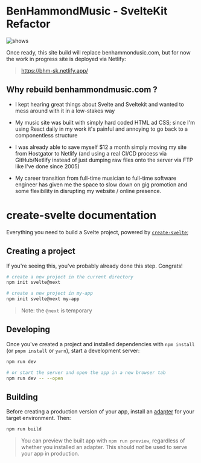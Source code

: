 # BenHammondMusic - SvelteKit Refactor

![shows](https://user-images.githubusercontent.com/41567007/148659533-41a0350e-4815-4f1b-a4d4-54057dab0ebe.jpg)

Once ready, this site build will replace benhammondusic.com, but for now the work in progress site is deployed via Netlify:

> https://bhm-sk.netlify.app/

## Why rebuild benhammondmusic.com ?

- I kept hearing great things about Svelte and Sveltekit and wanted to mess around with it in a low-stakes way

- My music site was built with simply hard coded HTML ad CSS; since I'm using React daily in my work it's painful and annoying to go back to a componentless structure
- I was already able to save myself $12 a month simply moving my site from Hostgator to Netlify (and using a real CI/CD process via GitHub/Netlify instead of just dumping raw files onto the server via FTP like I've done since 2005)
- My career transition from full-time musician to full-time software engineer has given me the space to slow down on gig promotion and some flexibility in disrupting my website / online presence.


# create-svelte documentation


Everything you need to build a Svelte project, powered by [`create-svelte`](https://github.com/sveltejs/kit/tree/master/packages/create-svelte);

## Creating a project

If you're seeing this, you've probably already done this step. Congrats!

```bash
# create a new project in the current directory
npm init svelte@next

# create a new project in my-app
npm init svelte@next my-app
```

> Note: the `@next` is temporary

## Developing

Once you've created a project and installed dependencies with `npm install` (or `pnpm install` or `yarn`), start a development server:

```bash
npm run dev

# or start the server and open the app in a new browser tab
npm run dev -- --open
```

## Building

Before creating a production version of your app, install an [adapter](https://kit.svelte.dev/docs#adapters) for your target environment. Then:

```bash
npm run build
```

> You can preview the built app with `npm run preview`, regardless of whether you installed an adapter. This should _not_ be used to serve your app in production.
